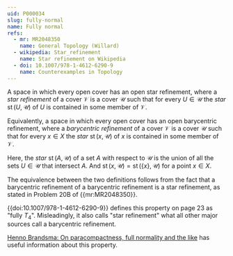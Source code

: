 ```yaml
---
uid: P000034
slug: fully-normal
name: Fully normal
refs:
  - mr: MR2048350
    name: General Topology (Willard)
  - wikipedia: Star_refinement
    name: Star refinement on Wikipedia
  - doi: 10.1007/978-1-4612-6290-9
    name: Counterexamples in Topology
---
```


A space in which every open cover has an open star refinement, where a *star refinement* of a cover $\mathcal V$ is a cover $\mathcal U$ such that for every $U\in\mathcal U$ the *star* $\operatorname{st}(U,\mathcal U)$ of $U$ is contained in some member of $\mathcal V$.

Equivalently, a space in which every open cover has an open barycentric refinement, where a *barycentric refinement* of a cover $\mathcal V$ is a cover $\mathcal U$ such that for every $x\in X$ the *star* $\operatorname{st}(x,\mathcal U)$ of $x$ is contained in some member of $\mathcal V$.

Here, the *star* $\operatorname{st}(A,\mathcal U)$ of a set $A$ with respect to $\mathcal U$ is the union of all the sets $U\in\mathcal U$ that intersect $A$.  And $\operatorname{st}(x,\mathcal U)=\operatorname{st}(\{x\},\mathcal U)$ for a point $x\in X$.

The equivalence between the two definitions follows from the fact that a barycentric refinement of a barycentric refinement is a star refinement, as stated in Problem 20B of {{mr:MR2048350}}.

{{doi:10.1007/978-1-4612-6290-9}} defines this property on page 23 as "fully $T_4$".  Misleadingly, it also calls "star refinement" what all other major sources call a barycentric refinement.

[Henno Brandsma: On paracompactness, full normality and the like](http://at.yorku.ca/p/a/c/a/02.pdf) has useful information about this property.
